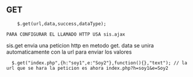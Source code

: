 ## GET

```
    $.get(url,data,success,dataType);
```

``` PARA CONFIGURAR EL LLAMADO HTTP USA sis.ajax ```

sis.get envia una peticion http en metodo get. data se unira automaticamente con la url para enviar los valores

```
  $.get("index.php",{h:"soy1",e:"Soy2"},function(){},"text"); // la url que se hara la peticion es ahora index.php?h=soy1&e=Soy2
```
